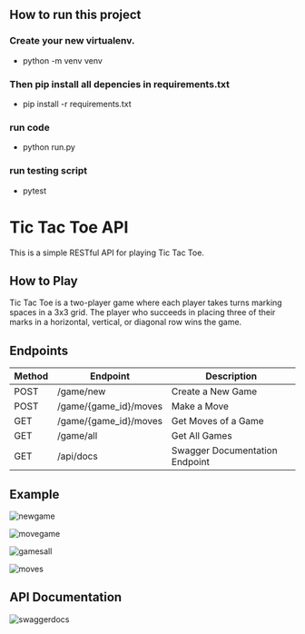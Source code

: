 ## How to run this project


### Create your new virtualenv.
- python -m venv venv 
### Then pip install all depencies in requirements.txt 
 - pip install -r requirements.txt
### run code 
 - python run.py
### run testing script
 - pytest


# Tic Tac Toe API

This is a simple RESTful API for playing Tic Tac Toe.

## How to Play

Tic Tac Toe is a two-player game where each player takes turns marking spaces in a 3x3 grid. The player who succeeds in placing three of their marks in a horizontal, vertical, or diagonal row wins the game.

## Endpoints

| Method | Endpoint              | Description                                       |
|--------|-----------------------|---------------------------------------------------|
| POST   | /game/new             | Create a New Game                                 |
| POST   | /game/{game_id}/moves | Make a Move                                       |
| GET    | /game/{game_id}/moves | Get Moves of a Game                               |
| GET    | /game/all             | Get All Games                                     |
| GET    | /api/docs             | Swagger Documentation Endpoint                    |



## Example

![newgame](https://github.com/johnconnor77/Ethyca-Technical-Challenge/assets/51679898/4f2bc197-e58e-443f-a3ce-cd9f64eaa665)

![movegame](https://github.com/johnconnor77/Ethyca-Technical-Challenge/assets/51679898/5e349359-bbdc-442b-8f18-9850d6ab9b7d)

![gamesall](https://github.com/johnconnor77/Ethyca-Technical-Challenge/assets/51679898/fcdab2ef-db7b-404f-8823-aec505f378dd)

![moves](https://github.com/johnconnor77/Ethyca-Technical-Challenge/assets/51679898/5dce0dab-d1d1-448f-8b71-0e211a81ecb2)


## API Documentation


![swaggerdocs](https://github.com/johnconnor77/Ethyca-Technical-Challenge/assets/51679898/a4842792-2b6a-409a-852b-2a46a4d71565)

